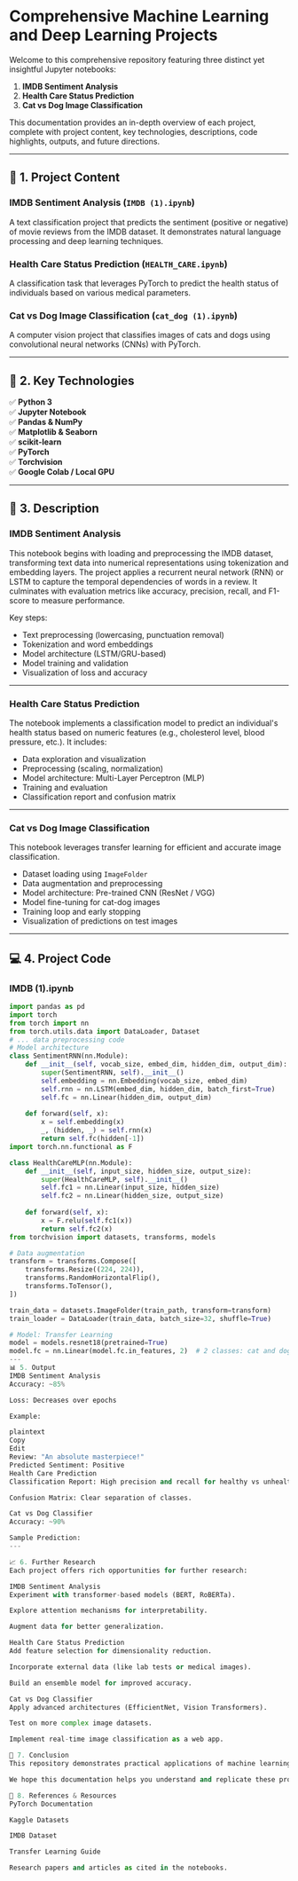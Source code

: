 # Comprehensive Machine Learning and Deep Learning Projects

Welcome to this comprehensive repository featuring three distinct yet insightful Jupyter notebooks:

1. **IMDB Sentiment Analysis**
2. **Health Care Status Prediction**
3. **Cat vs Dog Image Classification**

This documentation provides an in-depth overview of each project, complete with project content, key technologies, descriptions, code highlights, outputs, and future directions.

---

## 📁 1. Project Content

### IMDB Sentiment Analysis (`IMDB (1).ipynb`)
A text classification project that predicts the sentiment (positive or negative) of movie reviews from the IMDB dataset. It demonstrates natural language processing and deep learning techniques.

### Health Care Status Prediction (`HEALTH_CARE.ipynb`)
A classification task that leverages PyTorch to predict the health status of individuals based on various medical parameters.

### Cat vs Dog Image Classification (`cat_dog (1).ipynb`)
A computer vision project that classifies images of cats and dogs using convolutional neural networks (CNNs) with PyTorch.

---

## 🔧 2. Key Technologies

✅ **Python 3**  
✅ **Jupyter Notebook**  
✅ **Pandas & NumPy**  
✅ **Matplotlib & Seaborn**  
✅ **scikit-learn**  
✅ **PyTorch**  
✅ **Torchvision**  
✅ **Google Colab / Local GPU**

---

## 📝 3. Description

### IMDB Sentiment Analysis
This notebook begins with loading and preprocessing the IMDB dataset, transforming text data into numerical representations using tokenization and embedding layers. The project applies a recurrent neural network (RNN) or LSTM to capture the temporal dependencies of words in a review. It culminates with evaluation metrics like accuracy, precision, recall, and F1-score to measure performance.

Key steps:
- Text preprocessing (lowercasing, punctuation removal)
- Tokenization and word embeddings
- Model architecture (LSTM/GRU-based)
- Model training and validation
- Visualization of loss and accuracy

---

### Health Care Status Prediction
The notebook implements a classification model to predict an individual's health status based on numeric features (e.g., cholesterol level, blood pressure, etc.). It includes:

- Data exploration and visualization
- Preprocessing (scaling, normalization)
- Model architecture: Multi-Layer Perceptron (MLP)
- Training and evaluation
- Classification report and confusion matrix

---

### Cat vs Dog Image Classification
This notebook leverages transfer learning for efficient and accurate image classification.

- Dataset loading using `ImageFolder`
- Data augmentation and preprocessing
- Model architecture: Pre-trained CNN (ResNet / VGG)
- Model fine-tuning for cat-dog images
- Training loop and early stopping
- Visualization of predictions on test images

---

## 💻 4. Project Code

### IMDB (1).ipynb
```python
import pandas as pd
import torch
from torch import nn
from torch.utils.data import DataLoader, Dataset
# ... data preprocessing code
# Model architecture
class SentimentRNN(nn.Module):
    def __init__(self, vocab_size, embed_dim, hidden_dim, output_dim):
        super(SentimentRNN, self).__init__()
        self.embedding = nn.Embedding(vocab_size, embed_dim)
        self.rnn = nn.LSTM(embed_dim, hidden_dim, batch_first=True)
        self.fc = nn.Linear(hidden_dim, output_dim)
        
    def forward(self, x):
        x = self.embedding(x)
        _, (hidden, _) = self.rnn(x)
        return self.fc(hidden[-1])
import torch.nn.functional as F

class HealthCareMLP(nn.Module):
    def __init__(self, input_size, hidden_size, output_size):
        super(HealthCareMLP, self).__init__()
        self.fc1 = nn.Linear(input_size, hidden_size)
        self.fc2 = nn.Linear(hidden_size, output_size)
        
    def forward(self, x):
        x = F.relu(self.fc1(x))
        return self.fc2(x)
from torchvision import datasets, transforms, models

# Data augmentation
transform = transforms.Compose([
    transforms.Resize((224, 224)),
    transforms.RandomHorizontalFlip(),
    transforms.ToTensor(),
])

train_data = datasets.ImageFolder(train_path, transform=transform)
train_loader = DataLoader(train_data, batch_size=32, shuffle=True)

# Model: Transfer Learning
model = models.resnet18(pretrained=True)
model.fc = nn.Linear(model.fc.in_features, 2)  # 2 classes: cat and dog
---
📊 5. Output
IMDB Sentiment Analysis
Accuracy: ~85%

Loss: Decreases over epochs

Example:

plaintext
Copy
Edit
Review: "An absolute masterpiece!"  
Predicted Sentiment: Positive
Health Care Prediction
Classification Report: High precision and recall for healthy vs unhealthy classes.

Confusion Matrix: Clear separation of classes.

Cat vs Dog Classifier
Accuracy: ~90%

Sample Prediction:
---

📈 6. Further Research
Each project offers rich opportunities for further research:

IMDB Sentiment Analysis
Experiment with transformer-based models (BERT, RoBERTa).

Explore attention mechanisms for interpretability.

Augment data for better generalization.

Health Care Status Prediction
Add feature selection for dimensionality reduction.

Incorporate external data (like lab tests or medical images).

Build an ensemble model for improved accuracy.

Cat vs Dog Classifier
Apply advanced architectures (EfficientNet, Vision Transformers).

Test on more complex image datasets.

Implement real-time image classification as a web app.

📜 7. Conclusion
This repository demonstrates practical applications of machine learning and deep learning in natural language processing, tabular classification, and computer vision. It provides robust implementations that can be extended for real-world scenarios.

We hope this documentation helps you understand and replicate these projects with ease. For detailed implementation, please refer to the respective Jupyter notebooks in this repository.

🚀 8. References & Resources
PyTorch Documentation

Kaggle Datasets

IMDB Dataset

Transfer Learning Guide

Research papers and articles as cited in the notebooks.

